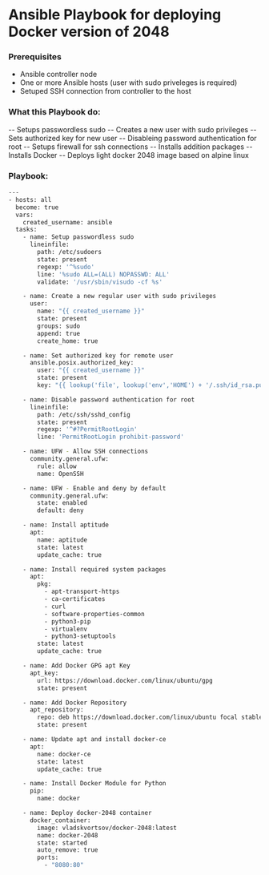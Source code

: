 # Ansible Playbook for deploying Docker version of 2048

### Prerequisites

- Ansible controller node
- One or more Ansible hosts (user with sudo priveleges is required)
- Setuped SSH connection from controller to the host


### What this Playbook do:

-- Setups passwordless sudo
-- Creates a new user with sudo privileges
-- Sets authorized key for new user
-- Disableing password authentication for root
-- Setups firewall for ssh connections
-- Installs addition packages
-- Installs Docker
-- Deploys light docker 2048 image based on alpine linux


### Playbook:

```sh
---
- hosts: all
  become: true
  vars:
    created_username: ansible
  tasks:
    - name: Setup passwordless sudo
      lineinfile:
        path: /etc/sudoers
        state: present
        regexp: '^%sudo'
        line: '%sudo ALL=(ALL) NOPASSWD: ALL'
        validate: '/usr/sbin/visudo -cf %s' 

    - name: Create a new regular user with sudo privileges
      user:
        name: "{{ created_username }}"
        state: present
        groups: sudo
        append: true
        create_home: true

    - name: Set authorized key for remote user
      ansible.posix.authorized_key:
        user: "{{ created_username }}"
        state: present
        key: "{{ lookup('file', lookup('env','HOME') + '/.ssh/id_rsa.pub') }}"

    - name: Disable password authentication for root
      lineinfile:
        path: /etc/ssh/sshd_config
        state: present
        regexp: '^#?PermitRootLogin'
        line: 'PermitRootLogin prohibit-password'

    - name: UFW - Allow SSH connections
      community.general.ufw:
        rule: allow
        name: OpenSSH

    - name: UFW - Enable and deny by default
      community.general.ufw:
        state: enabled
        default: deny

    - name: Install aptitude
      apt:
        name: aptitude
        state: latest
        update_cache: true

    - name: Install required system packages
      apt:
        pkg:
          - apt-transport-https
          - ca-certificates
          - curl
          - software-properties-common
          - python3-pip
          - virtualenv
          - python3-setuptools
        state: latest
        update_cache: true

    - name: Add Docker GPG apt Key
      apt_key:
        url: https://download.docker.com/linux/ubuntu/gpg
        state: present

    - name: Add Docker Repository
      apt_repository:
        repo: deb https://download.docker.com/linux/ubuntu focal stable
        state: present

    - name: Update apt and install docker-ce
      apt:
        name: docker-ce
        state: latest
        update_cache: true

    - name: Install Docker Module for Python
      pip:
        name: docker

    - name: Deploy docker-2048 container
      docker_container:
        image: vladskvortsov/docker-2048:latest
        name: docker-2048
        state: started
        auto_remove: true
        ports:
          - "8080:80"
``` 
